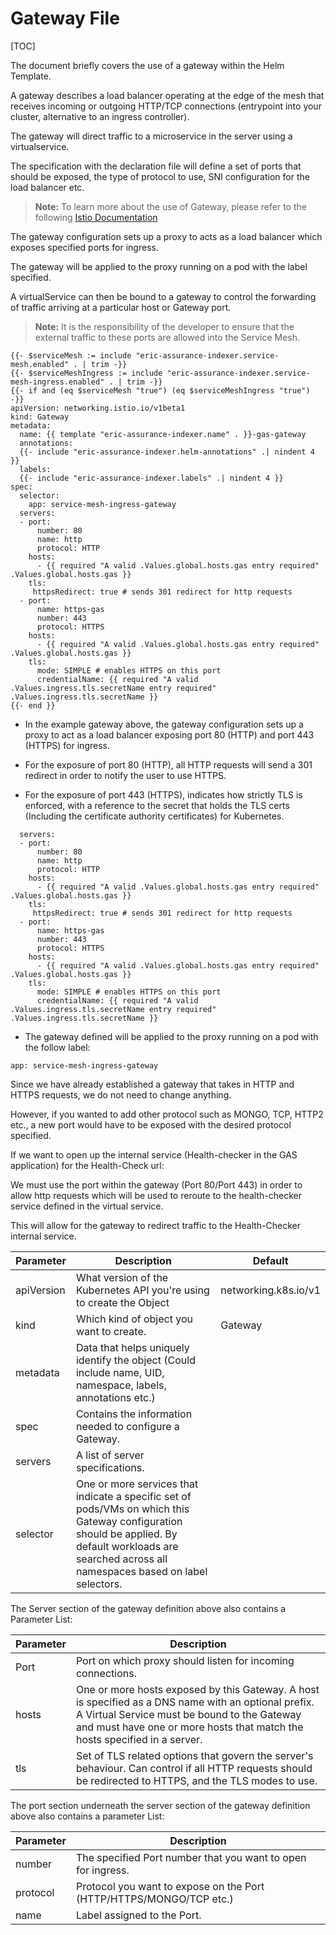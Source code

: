 # Gateway File

[TOC]


The document briefly covers the use of a gateway within the Helm Template.

A gateway describes a load balancer operating at the edge of the mesh that receives incoming or outgoing HTTP/TCP connections (entrypoint into your cluster, alternative to an ingress controller).

The gateway will direct traffic to a microservice in the server using a virtualservice.

The specification with the declaration file will define a set of ports that should be exposed, the type of protocol to use, SNI configuration for the load balancer etc.

> **Note:** To learn more about the use of Gateway, please refer to the following [Istio Documentation](https://istio.io/latest/docs/reference/config/networking/gateway/)


The gateway configuration sets up a proxy to acts as a load balancer which exposes specified ports for ingress.

The gateway will be applied to the proxy running on a pod with the label specified.

A virtualService can then be bound to a gateway to control the forwarding of traffic arriving at a particular host or Gateway port.

> **Note:** It is the responsibility of the developer to ensure that the external traffic to these ports are allowed into the Service Mesh.


```
{{- $serviceMesh := include "eric-assurance-indexer.service-mesh.enabled" . | trim -}}
{{- $serviceMeshIngress := include "eric-assurance-indexer.service-mesh-ingress.enabled" . | trim -}}
{{- if and (eq $serviceMesh "true") (eq $serviceMeshIngress "true") -}}
apiVersion: networking.istio.io/v1beta1
kind: Gateway
metadata:
  name: {{ template "eric-assurance-indexer.name" . }}-gas-gateway
  annotations:
  {{- include "eric-assurance-indexer.helm-annotations" .| nindent 4 }}
  labels:
  {{- include "eric-assurance-indexer.labels" .| nindent 4 }}
spec:
  selector:
    app: service-mesh-ingress-gateway
  servers:
  - port:
      number: 80
      name: http
      protocol: HTTP
    hosts:
      - {{ required "A valid .Values.global.hosts.gas entry required" .Values.global.hosts.gas }}
    tls:
     httpsRedirect: true # sends 301 redirect for http requests
  - port:
      name: https-gas
      number: 443
      protocol: HTTPS
    hosts:
      - {{ required "A valid .Values.global.hosts.gas entry required" .Values.global.hosts.gas }}
    tls:
      mode: SIMPLE # enables HTTPS on this port
      credentialName: {{ required "A valid .Values.ingress.tls.secretName entry required" .Values.ingress.tls.secretName }}
{{- end }}
```


- In the example gateway above, the gateway configuration sets up a proxy to act as a load balancer exposing port 80 (HTTP) and port 443 (HTTPS) for ingress.


- For the exposure of port 80 (HTTP), all HTTP requests will send a 301 redirect in order to notify the user to use HTTPS.


- For the exposure of port 443 (HTTPS), indicates how strictly TLS is enforced, with a reference to the secret that holds the TLS certs (Including the certificate authority certificates) for Kubernetes.

```
  servers:
  - port:
      number: 80
      name: http
      protocol: HTTP
    hosts:
      - {{ required "A valid .Values.global.hosts.gas entry required" .Values.global.hosts.gas }}
    tls:
     httpsRedirect: true # sends 301 redirect for http requests
  - port:
      name: https-gas
      number: 443
      protocol: HTTPS
    hosts:
      - {{ required "A valid .Values.global.hosts.gas entry required" .Values.global.hosts.gas }}
    tls:
      mode: SIMPLE # enables HTTPS on this port
      credentialName: {{ required "A valid .Values.ingress.tls.secretName entry required" .Values.ingress.tls.secretName }}
```

- The gateway defined will be applied to the proxy running on a pod with the follow label:

```
app: service-mesh-ingress-gateway
```

Since we have already established a gateway that takes in HTTP and HTTPS requests, we do not need to change anything.

However, if you wanted to add other protocol such as MONGO, TCP, HTTP2 etc., a new port would have to be exposed with the desired protocol specified.


If we want to open up the internal service (Health-checker in the GAS application) for the Health-Check url:

We must use the port within the gateway (Port 80/Port 443) in order to allow http requests which will be used to reroute to the health-checker service defined in the virtual service.

This will allow for the gateway to redirect traffic to the Health-Checker internal service.


| Parameter  | Description                                                                                                                                                                                            | Default              |
|------------|--------------------------------------------------------------------------------------------------------------------------------------------------------------------------------------------------------|----------------------|
| apiVersion | What version of the Kubernetes API you're using to create the Object                                                                                                                                   | networking.k8s.io/v1 |
| kind       | Which kind of object you want to create.                                                                                                                                                               | Gateway              |
| metadata   | Data that helps uniquely identify the object (Could include name, UID, namespace, labels, annotations etc.)                                                                                            |                      |
| spec       | Contains the information needed to configure a Gateway.                                                                                                                                                |                      |
| servers    | A list of server specifications.                                                                                                                                                                       |                      |
| selector   | One or more services that indicate a specific set of pods/VMs on which this Gateway configuration should be applied. By default workloads are searched across all namespaces based on label selectors. |                      |


The Server section of the gateway definition above also contains a Parameter List:

| Parameter | Description                                                                                                                                                                                                                      |
|-----------|----------------------------------------------------------------------------------------------------------------------------------------------------------------------------------------------------------------------------------|
| Port      | Port on which proxy should listen for incoming connections.                                                                                                                                                                      |
| hosts     | One or more hosts exposed by this Gateway. A host is specified as a DNS name with an optional prefix. A Virtual Service must be bound to the Gateway and must have one or more hosts that match the hosts specified in a server. |
| tls       | Set of TLS related options that govern the server's behaviour. Can control if all HTTP requests should be redirected to HTTPS, and the TLS modes to use.                                                                         |


The port section underneath the server section of the gateway definition above also contains a parameter List:

| Parameter  | Description                                                         |
|------------|---------------------------------------------------------------------|
| number     | The specified Port number that you want to open for ingress.        |
| protocol   | Protocol you want to expose on the Port (HTTP/HTTPS/MONGO/TCP etc.) |
| name       | Label assigned to the Port.                                         |
